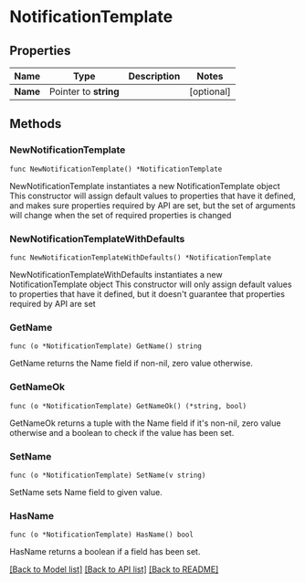# NotificationTemplate

## Properties

Name | Type | Description | Notes
------------ | ------------- | ------------- | -------------
**Name** | Pointer to **string** |  | [optional] 

## Methods

### NewNotificationTemplate

`func NewNotificationTemplate() *NotificationTemplate`

NewNotificationTemplate instantiates a new NotificationTemplate object
This constructor will assign default values to properties that have it defined,
and makes sure properties required by API are set, but the set of arguments
will change when the set of required properties is changed

### NewNotificationTemplateWithDefaults

`func NewNotificationTemplateWithDefaults() *NotificationTemplate`

NewNotificationTemplateWithDefaults instantiates a new NotificationTemplate object
This constructor will only assign default values to properties that have it defined,
but it doesn't guarantee that properties required by API are set

### GetName

`func (o *NotificationTemplate) GetName() string`

GetName returns the Name field if non-nil, zero value otherwise.

### GetNameOk

`func (o *NotificationTemplate) GetNameOk() (*string, bool)`

GetNameOk returns a tuple with the Name field if it's non-nil, zero value otherwise
and a boolean to check if the value has been set.

### SetName

`func (o *NotificationTemplate) SetName(v string)`

SetName sets Name field to given value.

### HasName

`func (o *NotificationTemplate) HasName() bool`

HasName returns a boolean if a field has been set.


[[Back to Model list]](../README.md#documentation-for-models) [[Back to API list]](../README.md#documentation-for-api-endpoints) [[Back to README]](../README.md)


